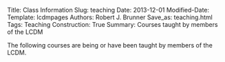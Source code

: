 Title: Class Information
Slug: teaching
Date: 2013-12-01
Modified-Date: 
Template: lcdmpages
Authors: Robert J. Brunner
Save_as: teaching.html
Tags: Teaching
Construction: True
Summary: Courses taught by members of the LCDM

The following courses are being or have been taught by members of the LCDM.
